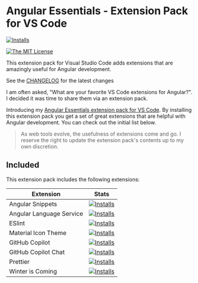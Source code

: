# Angular Essentials - Extension Pack for VS Code

[![Installs](https://img.shields.io/visual-studio-marketplace/i/johnpapa.angular-essentials)](https://img.shields.io/visual-studio-marketplace/i/johnpapa.angular-essentials)

<!-- [![Version johnpapa.angular-essentials](https://vsmarketplacebadge.apphb.com/version/johnpapa.angular-essentials.svg?color=blue&style=?style=for-the-badge&logo=visual-studio-code)](https://marketplace.visualstudio.com/items?itemName=johnpapa.angular-essentials)
[![Installs](https://vsmarketplacebadge.apphb.com/installs-short/johnpapa.angular-essentials.svg?color=blue&style=flat-square)](https://marketplace.visualstudio.com/items?itemName=johnpapa.angular-essentials)
[![Rating](https://vsmarketplacebadge.apphb.com/rating/johnpapa.angular-essentials.svg?color=blue&style=flat-square)](https://marketplace.visualstudio.com/items?itemName=johnpapa.angular-essentials) -->

[![The MIT License](https://img.shields.io/badge/license-MIT-orange.svg?color=blue&style=flat-square)](http://opensource.org/licenses/MIT)

This extension pack for Visual Studio Code adds extensions that are amazingly useful for Angular development.

See the [CHANGELOG](https://github.com/johnpapa/vscode-angular-essentials/blob/HEAD/CHANGELOG.md) for the latest changes

I am often asked, "What are your favorite VS Code extensions for Angular?". I decided it was time to share them via an extension pack.

Introducing my [Angular Essentials extension pack for VS Code](https://marketplace.visualstudio.com/items?itemName=johnpapa.angular-essentials). By installing this extension pack you get a set of great extensions that are helpful with Angular development. You can check out the initial list below.

> As web tools evolve, the usefulness of extensions come and go. I reserve the right to update the extension pack's contents up to my own discretion.

## Included

This extension pack includes the following extensions:

| Extension                | Stats                                                                                                                                                                     |
| ------------------------ | ------------------------------------------------------------------------------------------------------------------------------------------------------------------------- |
| Angular Snippets         | [![Installs](https://img.shields.io/visual-studio-marketplace/i/johnpapa.angular2)](https://img.shields.io/visual-studio-marketplace/i/johnpapa.angular2)                 |
| Angular Language Service | [![Installs](https://img.shields.io/visual-studio-marketplace/i/angular.ng-template)](https://img.shields.io/visual-studio-marketplace/i/angular.ng-template)             |
| ESlint                   | [![Installs](https://img.shields.io/visual-studio-marketplace/i/dbaeumer.vscode-eslint)](https://img.shields.io/visual-studio-marketplace/i/dbaeumer.vscode-eslint)       |
| Material Icon Theme      | [![Installs](https://img.shields.io/visual-studio-marketplace/i/pkief.material-icon-theme)](https://img.shields.io/visual-studio-marketplace/i/pkief.material-icon-theme) |
| GitHub Copilot           | [![Installs](https://img.shields.io/visual-studio-marketplace/i/GitHub.copilot)](https://img.shields.io/visual-studio-marketplace/i/GitHub.copilot)                       |
| GitHub Copilot Chat      | [![Installs](https://img.shields.io/visual-studio-marketplace/i/GitHub.copilot-chat)](https://img.shields.io/visual-studio-marketplace/i/GitHub.copilot-chat)             |
| Prettier                 | [![Installs](https://img.shields.io/visual-studio-marketplace/i/esbenp.prettier-vscode)](https://img.shields.io/visual-studio-marketplace/i/esbenp.prettier-vscode)       |
| Winter is Coming         | [![Installs](https://img.shields.io/visual-studio-marketplace/i/johnpapa.winteriscoming)](https://img.shields.io/visual-studio-marketplace/i/johnpapa.winteriscoming)     |
